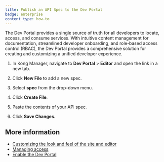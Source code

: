 ```yaml
---
title: Publish an API Spec to the Dev Portal
badge: enterprise
content_type: how-to
---
```


The Dev Portal provides a single source of truth for all developers to locate, access, and consume services. With intuitive content management for documentation, streamlined developer onboarding, and role-based access control (RBAC), the Dev Portal provides a comprehensive solution for creating and customizing a unified developer experience.


1. In Kong Manager, navigate to **Dev Portal** > **Editor** and open the link in a new tab.

2. Click **New File** to add a new spec.

3. Select **spec** from the drop-down menu.

4. Click **Create File**.

6. Paste the contents of your API spec.

7. Click **Save Changes**.

## More information

* [Customizing the look and feel of the site and editor](/gateway/{{page.kong_version}}/kong-enterprise/developer-portal/customize/easy-theme-editing/)
* [Managing access](/gateway/{{page.kong_version}}/kong-enterprise/developer-portal/authentication/managing-developers/)
* [Enable the Dev Portal](/gateway/{{page.kong_version}}/kong-enterprise/developer-portal/enable-dev-portal/)